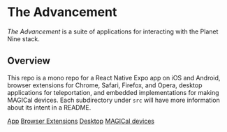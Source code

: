 # The Advancement

*The Advancement* is a suite of applications for interacting with the Planet Nine stack. 

## Overview

This repo is a mono repo for a React Native Expo app on iOS and Android, browser extensions for Chrome, Safari, Firefox, and Opera, desktop applications for teleportation, and embedded implementations for making MAGICal devices.
Each subdirectory under `src` will have more information about its intent in a README.

[App](./src/app/README.md)
[Browser Extensions](./src/extensions/README.md)
[Desktop](./src/desktop/README.md)
[MAGICal devices](./src/magic/README.md)
